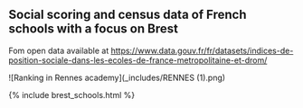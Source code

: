 ## Social scoring and census data of French schools with a focus on Brest

Fom open data available at https://www.data.gouv.fr/fr/datasets/indices-de-position-sociale-dans-les-ecoles-de-france-metropolitaine-et-drom/ 


![Ranking in Rennes academy](_includes/RENNES (1).png)

{% include brest_schools.html %}
